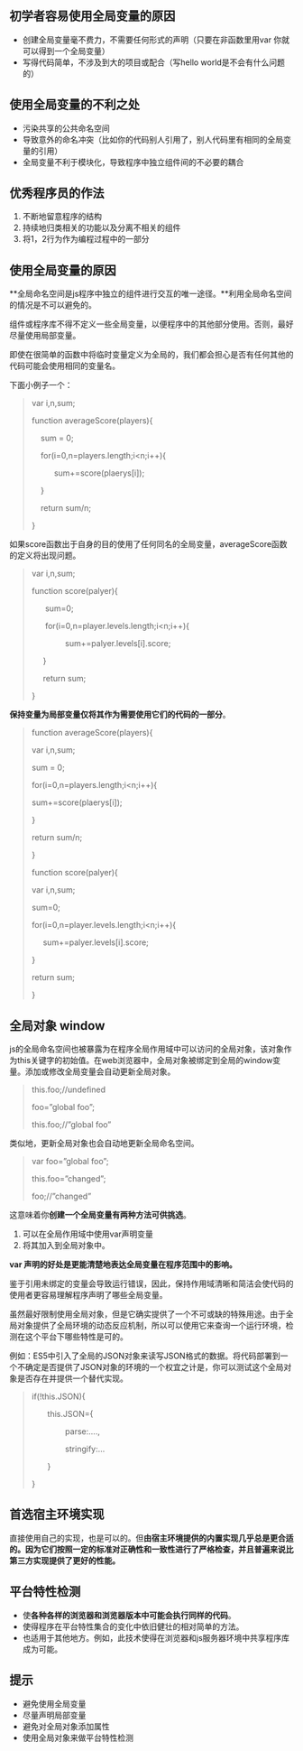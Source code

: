 ## 初学者容易使用全局变量的原因

*   创建全局变量毫不费力，不需要任何形式的声明（只要在非函数里用var 你就可以得到一个全局变量）
*   写得代码简单，不涉及到大的项目或配合（写hello world是不会有什么问题的）

## 使用全局变量的不利之处

*   污染共享的公共命名空间
*   导致意外的命名冲突（比如你的代码别人引用了，别人代码里有相同的全局变量的引用）
*   全局变量不利于模块化，导致程序中独立组件间的不必要的耦合

## 优秀程序员的作法

1.  不断地留意程序的结构
2.  持续地归类相关的功能以及分离不相关的组件
3.  将1，2行为作为编程过程中的一部分

## 使用全局变量的原因

**全局命名空间是js程序中独立的组件进行交互的唯一途径。**利用全局命名空间的情况是不可以避免的。

组件或程序库不得不定义一些全局变量，以便程序中的其他部分使用。否则，最好尽量使用局部变量。

即使在很简单的函数中将临时变量定义为全局的，我们都会担心是否有任何其他的代码可能会使用相同的变量名。

下面小例子一个：

> var i,n,sum;
> 
> function averageScore(players){
> 
> &nbsp;&nbsp;&nbsp; sum = 0;
> 
> &nbsp;&nbsp;&nbsp; for(i=0,n=players.length;i&lt;n;i++){
> 
> &nbsp;&nbsp;&nbsp;&nbsp;&nbsp;&nbsp;&nbsp;&nbsp;&nbsp; sum+=score(plaerys[i]);
> 
> &nbsp;&nbsp;&nbsp; }
> 
> &nbsp;&nbsp;&nbsp; return sum/n;
> 
> }

如果score函数出于自身的目的使用了任何同名的全局变量，averageScore函数的定义将出现问题。

> var i,n,sum;
> 
> function score(palyer){
> 
> &nbsp;&nbsp;&nbsp;&nbsp;&nbsp; sum=0;
> 
> &nbsp;&nbsp;&nbsp;&nbsp;&nbsp; for(i=0,n=player.levels.length;i&lt;n;i++){
> 
> &nbsp;&nbsp;&nbsp;&nbsp;&nbsp;&nbsp;&nbsp;&nbsp;&nbsp;&nbsp;&nbsp;&nbsp;&nbsp;&nbsp; sum+=palyer.levels[i].score;
> 
> &nbsp;&nbsp;&nbsp;&nbsp; }
> 
> &nbsp;&nbsp;&nbsp;&nbsp; return sum;
> 
> }

**保持变量为局部变量仅将其作为需要使用它们的代码的一部分**。

> function averageScore(players){
> 
> var i,n,sum;
> 
> sum = 0;
> 
> for(i=0,n=players.length;i&lt;n;i++){
> 
> sum+=score(plaerys[i]);
> 
> }
> 
> return sum/n;
> 
> }
> 
> function score(palyer){
> 
> var i,n,sum;
> 
> sum=0;
> 
> for(i=0,n=player.levels.length;i&lt;n;i++){
> 
> &nbsp;&nbsp;&nbsp;&nbsp; sum+=palyer.levels[i].score;
> 
> }
> 
> return sum;
> 
> }

## 全局对象 window

js的全局命名空间也被暴露为在程序全局作用域中可以访问的全局对象，该对象作为this关键字的初始值。在web浏览器中，全局对象被绑定到全局的window变量。添加或修改全局变量会自动更新全局对象。

> this.foo;//undefined
> 
> foo=”global foo”;
> 
> this.foo;//”global foo”

类似地，更新全局对象也会自动地更新全局命名空间。

> var foo=”global foo”;
> 
> this.foo=”changed”;
> 
> foo;//”changed”

这意味着你**创建一个全局变量有两种方法可供挑选**。

1.  可以在全局作用域中使用var声明变量
2.  将其加入到全局对象中。

**var 声明的好处是更能清楚地表达全局变量在程序范围中的影响。**

鉴于引用未绑定的变量会导致运行错误，因此，保持作用域清晰和简洁会使代码的使用者更容易理解程序声明了哪些全局变量。

虽然最好限制使用全局对象，但是它确实提供了一个不可或缺的特殊用途。由于全局对象提供了全局环境的动态反应机制，所以可以使用它来查询一个运行环境，检测在这个平台下哪些特性是可的。

例如：ES5中引入了全局的JSON对象来读写JSON格式的数据。将代码部署到一个不确定是否提供了JSON对象的环境的一个权宜之计是，你可以测试这个全局对象是否存在并提供一个替代实现。

> if(!this.JSON){
> 
> &nbsp;&nbsp;&nbsp;&nbsp;&nbsp;&nbsp; this.JSON={
> 
> &nbsp;&nbsp;&nbsp;&nbsp;&nbsp;&nbsp;&nbsp;&nbsp;&nbsp;&nbsp;&nbsp;&nbsp;&nbsp;&nbsp; parse:….,
> 
> &nbsp;&nbsp;&nbsp;&nbsp;&nbsp;&nbsp;&nbsp;&nbsp;&nbsp;&nbsp;&nbsp;&nbsp;&nbsp;&nbsp; stringify:…
> 
> &nbsp;&nbsp;&nbsp;&nbsp;&nbsp;&nbsp; }
> 
> }

## 首选宿主环境实现

直接使用自己的实现，也是可以的。但**由宿主环境提供的内置实现几乎总是更合适的。因为它们按照一定的标准对正确性和一致性进行了严格检查，并且普遍来说比第三方实现提供了更好的性能。**

## 平台特性检测

*   使**各种各样的浏览器和浏览器版本中可能会执行同样的代码**。
*   使得程序在平台特性集合的变化中依旧健壮的相对简单的方法。
*   也适用于其他地方。例如，此技术使得在浏览器和js服务器环境中共享程序库成为可能。

## 提示

*   避免使用全局变量
*   尽量声明局部变量
*   避免对全局对象添加属性
*   使用全局对象来做平台特性检测
